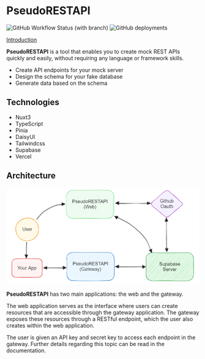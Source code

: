 # PseudoRESTAPI

![GitHub Workflow Status (with branch)](https://img.shields.io/github/actions/workflow/status/netervati/pseudo-rest-api/build.yml?branch=main&style=flat-square)
![GitHub deployments](https://img.shields.io/github/deployments/netervati/pseudo-rest-api/production?label=vercel&logo=vercel&logoColor=white)

[Introduction](https://github.com/netervati/pseudo-rest-api/blob/main/docs/introduction.md)

**PseudoRESTAPI** is a tool that enables you to create mock REST APIs quickly and easily, without requiring any language or framework skills.

- Create API endpoints for your mock server
- Design the schema for your fake database
- Generate data based on the schema

## Technologies

- Nuxt3
- TypeScript
- Pinia
- DaisyUI
- Tailwindcss
- Supabase
- Vercel

## Architecture

![Architecture Diagram](https://raw.githubusercontent.com/netervati/pseudo-rest-api/main/docs/assets/architecture.png)

**PseudoRESTAPI** has two main applications: the web and the gateway.

The web application serves as the interface where users can create resources that are accessible through the gateway application. The gateway exposes these resources through a RESTful endpoint, which the user also creates within the web application.

The user is given an API key and secret key to access each endpoint in the gateway. Further details regarding this topic can be read in the documentation.

